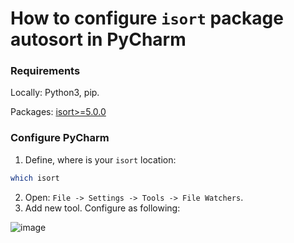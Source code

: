 # How to configure `isort` package autosort in PyCharm

### Requirements

Locally: Python3, pip.

Packages: [isort>=5.0.0](https://pypi.org/project/isort/#description)

### Configure PyCharm
1. Define, where is your `isort` location:

``` bash
which isort
``` 

2. Open: ```File -> Settings -> Tools -> File Watchers```.
3. Add new tool. Configure as following:

![image](https://user-images.githubusercontent.com/39808592/125609544-5f68da0e-6e6e-441d-ab06-ed46ee6693b4.png)
